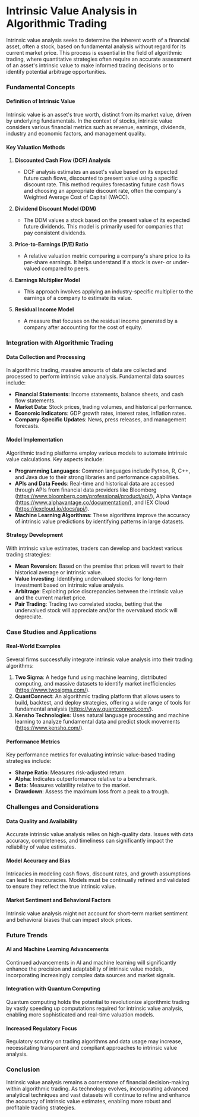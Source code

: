 # Intrinsic Value Analysis in Algorithmic Trading

Intrinsic value analysis seeks to determine the inherent worth of a financial asset, often a stock, based on fundamental analysis without regard for its current market price. This process is essential in the field of algorithmic trading, where quantitative strategies often require an accurate assessment of an asset's intrinsic value to make informed trading decisions or to identify potential arbitrage opportunities.

### Fundamental Concepts

#### Definition of Intrinsic Value

Intrinsic value is an asset's true worth, distinct from its market value, driven by underlying fundamentals. In the context of stocks, intrinsic value considers various financial metrics such as revenue, earnings, dividends, industry and economic factors, and management quality.

#### Key Valuation Methods

1. **Discounted Cash Flow (DCF) Analysis**
   - DCF analysis estimates an asset's value based on its expected future cash flows, discounted to present value using a specific discount rate. This method requires forecasting future cash flows and choosing an appropriate discount rate, often the company's Weighted Average Cost of Capital (WACC).
   
2. **Dividend Discount Model (DDM)**
   - The DDM values a stock based on the present value of its expected future dividends. This model is primarily used for companies that pay consistent dividends. 

3. **Price-to-Earnings (P/E) Ratio**
   - A relative valuation metric comparing a company's share price to its per-share earnings. It helps understand if a stock is over- or under-valued compared to peers.

4. **Earnings Multiplier Model**
   - This approach involves applying an industry-specific multiplier to the earnings of a company to estimate its value.

5. **Residual Income Model**
   - A measure that focuses on the residual income generated by a company after accounting for the cost of equity.

### Integration with Algorithmic Trading

#### Data Collection and Processing

In algorithmic trading, massive amounts of data are collected and processed to perform intrinsic value analysis. Fundamental data sources include:
- **Financial Statements**: Income statements, balance sheets, and cash flow statements.
- **Market Data**: Stock prices, trading volumes, and historical performance.
- **Economic Indicators**: GDP growth rates, interest rates, inflation rates.
- **Company-Specific Updates**: News, press releases, and management forecasts.

#### Model Implementation

Algorithmic trading platforms employ various models to automate intrinsic value calculations. Key aspects include:

- **Programming Languages**: Common languages include Python, R, C++, and Java due to their strong libraries and performance capabilities.
- **APIs and Data Feeds**: Real-time and historical data are accessed through APIs from financial data providers like Bloomberg (https://www.bloomberg.com/professional/product/api/), Alpha Vantage (https://www.alphavantage.co/documentation/), and IEX Cloud (https://iexcloud.io/docs/api/).
- **Machine Learning Algorithms**: These algorithms improve the accuracy of intrinsic value predictions by identifying patterns in large datasets.

#### Strategy Development

With intrinsic value estimates, traders can develop and backtest various trading strategies:
- **Mean Reversion**: Based on the premise that prices will revert to their historical average or intrinsic value.
- **Value Investing**: Identifying undervalued stocks for long-term investment based on intrinsic value analysis.
- **Arbitrage**: Exploiting price discrepancies between the intrinsic value and the current market price.
- **Pair Trading**: Trading two correlated stocks, betting that the undervalued stock will appreciate and/or the overvalued stock will depreciate.

### Case Studies and Applications

#### Real-World Examples

Several firms successfully integrate intrinsic value analysis into their trading algorithms:

1. **Two Sigma**: A hedge fund using machine learning, distributed computing, and massive datasets to identify market inefficiencies (https://www.twosigma.com/).
2. **QuantConnect**: An algorithmic trading platform that allows users to build, backtest, and deploy strategies, offering a wide range of tools for fundamental analysis (https://www.quantconnect.com/).
3. **Kensho Technologies**: Uses natural language processing and machine learning to analyze fundamental data and predict stock movements (https://www.kensho.com/).

#### Performance Metrics

Key performance metrics for evaluating intrinsic value-based trading strategies include:
- **Sharpe Ratio**: Measures risk-adjusted return.
- **Alpha**: Indicates outperformance relative to a benchmark.
- **Beta**: Measures volatility relative to the market.
- **Drawdown**: Assess the maximum loss from a peak to a trough.

### Challenges and Considerations

#### Data Quality and Availability

Accurate intrinsic value analysis relies on high-quality data. Issues with data accuracy, completeness, and timeliness can significantly impact the reliability of value estimates.

#### Model Accuracy and Bias

Intricacies in modeling cash flows, discount rates, and growth assumptions can lead to inaccuracies. Models must be continually refined and validated to ensure they reflect the true intrinsic value.

#### Market Sentiment and Behavioral Factors

Intrinsic value analysis might not account for short-term market sentiment and behavioral biases that can impact stock prices.

### Future Trends

#### AI and Machine Learning Advancements

Continued advancements in AI and machine learning will significantly enhance the precision and adaptability of intrinsic value models, incorporating increasingly complex data sources and market signals.

#### Integration with Quantum Computing

Quantum computing holds the potential to revolutionize algorithmic trading by vastly speeding up computations required for intrinsic value analysis, enabling more sophisticated and real-time valuation models.

#### Increased Regulatory Focus

Regulatory scrutiny on trading algorithms and data usage may increase, necessitating transparent and compliant approaches to intrinsic value analysis.

### Conclusion

Intrinsic value analysis remains a cornerstone of financial decision-making within algorithmic trading. As technology evolves, incorporating advanced analytical techniques and vast datasets will continue to refine and enhance the accuracy of intrinsic value estimates, enabling more robust and profitable trading strategies.
